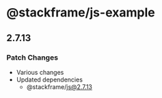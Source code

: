 # @stackframe/js-example

## 2.7.13

### Patch Changes

- Various changes
- Updated dependencies
  - @stackframe/js@2.7.13
